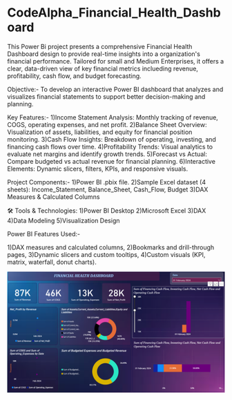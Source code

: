# CodeAlpha_Financial_Health_Dashboard
This Power Bi project presents a comprehensive Financial Health Dashboard design to provide real-time insights into a organization's financial performance. Tailored for small and Medium Enterprises, it offers a clear, data-driven view of key financial metrics inclueding revenue, profitability, cash flow, and budget forecasting.

Objective:-
To develop an interactive Power BI dashboard that analyzes and visualizes financial statements to support better decision-making and planning.

Key Features:-
1)Income Statement Analysis: Monthly tracking of revenue, COGS, operating expenses, and net profit.
2)Balance Sheet Overview: Visualization of assets, liabilities, and equity for financial position monitoring.
3)Cash Flow Insights: Breakdown of operating, investing, and financing cash flows over time.
4)Profitability Trends: Visual analytics to evaluate net margins and identify growth trends.
5)Forecast vs Actual: Compare budgeted vs actual revenue for financial planning.
6)Interactive Elements: Dynamic slicers, filters, KPIs, and responsive visuals.

Project Components:-
1)Power BI .pbix file.
2)Sample Excel dataset (4 sheets): Income_Statement, Balance_Sheet, Cash_Flow, Budget
3)DAX Measures & Calculated Columns

🛠️ Tools & Technologies:
1)Power BI Desktop
2)Microsoft Excel
3)DAX
4)Data Modeling
5)Visualization Design

Power BI Features Used:-

1)DAX measures and calculated columns,
2)Bookmarks and drill-through pages,
3)Dynamic slicers and custom tooltips,
4)Custom visuals (KPI, matrix, waterfall, donut charts).

![image alt](https://github.com/Gaurabhsaha/CodeAlpha_Financial_Health_Dashboard/blob/463e7701de315835a3645ac0f5a9d274f88e28bf/Screenshot%20(29).png)
